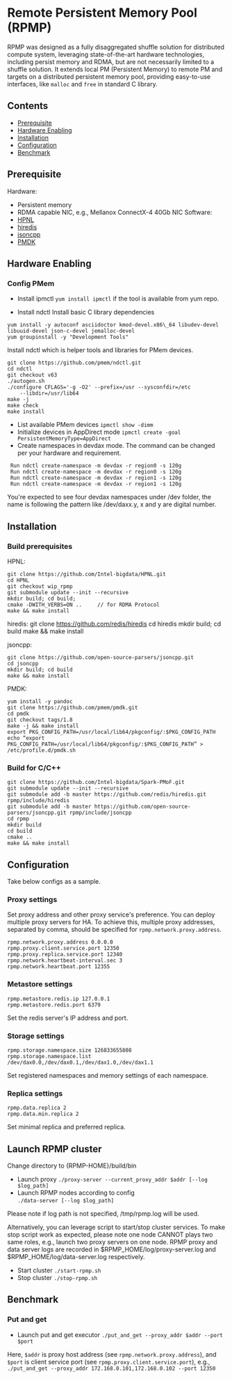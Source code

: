 # Remote Persistent Memory Pool (RPMP)
RPMP was designed as a fully disaggregated shuffle solution for distributed compute system, leveraging state-of-the-art hardware technologies, 
including persist memory and RDMA, but are not necessarily limited to a shuffle solution. It extends local PM (Persistent Memory) to remote PM 
and targets on a distributed persistent memory pool, providing easy-to-use interfaces, like `malloc` and `free` in standard C library. 

## Contents
- [Prerequisite](#prerequisite) 
- [Hardware Enabling](#hardware-enabling)
- [Installation](#installation)
- [Configuration](#configuration)
- [Benchmark](#benchmark)

## Prerequisite
Hardware:
 - Persistent memory
 - RDMA capable NIC, e.g., Mellanox ConnectX-4 40Gb NIC
Software:
 - [HPNL](https://github.com/Intel-bigdata/HPNL)
 - [hiredis](https://github.com/redis/hiredis)
 - [jsoncpp](https://github.com/open-source-parsers/jsoncpp)
 - [PMDK](https://github.com/pmem/pmdk.git)

## <a id="hardware-enabling"></a>Hardware Enabling

### Config PMem

 - Install ipmctl
 `yum install ipmctl` if the tool is available from yum repo.

 - Install ndctl
  Install basic C library dependencies
  ```
  yum install -y autoconf asciidoctor kmod-devel.x86\_64 libudev-devel libuuid-devel json-c-devel jemalloc-devel
  yum groupinstall -y "Development Tools"
  ```

  Install ndctl which is helper tools and libraries for PMem devices.
  ```
  git clone https://github.com/pmem/ndctl.git
  cd ndctl
  git checkout v63
  ./autogen.sh
  ./configure CFLAGS='-g -O2' --prefix=/usr --sysconfdir=/etc
      --libdir=/usr/lib64
  make -j
  make check
  make install
  ```
 - List available PMem devices
  `ipmctl show -dimm`
 - Initialize devices in AppDirect mode
  `ipmctl create -goal PersistentMemoryType=AppDirect`
 - Create namespaces in devdax mode. The command can be changed per your hardware and requirement. 
 ```
  Run ndctl create-namespace -m devdax -r region0 -s 120g
  Run ndctl create-namespace -m devdax -r region0 -s 120g
  Run ndctl create-namespace -m devdax -r region1 -s 120g
  Run ndctl create-namespace -m devdax -r region1 -s 120g
 ```
 You're expected to see four devdax namespaces under /dev folder, the name is following the pattern like /dev/daxx.y, x and y are digital number. 



## Installation
### Build prerequisites
HPNL:

```
git clone https://github.com/Intel-bigdata/HPNL.git
cd HPNL
git checkout wip_rpmp
git submodule update --init --recursive
mkdir build; cd build;
cmake -DWITH_VERBS=ON ..     // for RDMA Protocol
make && make install
```

hiredis:
git clone https://github.com/redis/hiredis
cd hiredis
mkdir build; cd build
make && make install

jsoncpp:
```
git clone https://github.com/open-source-parsers/jsoncpp.git
cd jsoncpp
mkdir build; cd build
make && make install
```

PMDK:
```
yum install -y pandoc
git clone https://github.com/pmem/pmdk.git
cd pmdk
git checkout tags/1.8
make -j && make install
export PKG_CONFIG_PATH=/usr/local/lib64/pkgconfig/:$PKG_CONFIG_PATH
echo “export PKG_CONFIG_PATH=/usr/local/lib64/pkgconfig/:$PKG_CONFIG_PATH” > /etc/profile.d/pmdk.sh
```


### Build for C/C++
```
git clone https://github.com/Intel-bigdata/Spark-PMoF.git
git submodule update --init --recursive
git submodule add -b master https://github.com/redis/hiredis.git rpmp/include/hiredis
git submodule add -b master https://github.com/open-source-parsers/jsoncpp.git rpmp/include/jsoncpp
cd rpmp 
mkdir build
cd build
cmake ..
make && make install
```

## Configuration

Take below configs as a sample.

### Proxy settings
Set proxy address and other proxy service's preference. You can deploy multiple proxy servers for HA. To achieve this,
multiple proxy addresses, separated by comma, should be specified for `rpmp.network.proxy.address`.

```
rpmp.network.proxy.address 0.0.0.0
rpmp.proxy.client.service.port 12350
rpmp.proxy.replica.service.port 12340
rpmp.network.heartbeat-interval.sec 3
rpmp.network.heartbeat.port 12355
```

### Metastore settings
```
rpmp.metastore.redis.ip 127.0.0.1
rpmp.metastore.redis.port 6379
```
Set the redis server's IP address and port. 

### Storage settings
```
rpmp.storage.namespace.size 126833655808
rpmp.storage.namespace.list     /dev/dax0.0,/dev/dax0.1,/dev/dax1.0,/dev/dax1.1
```

Set registered namespaces and memory settings of each namespace.

### Replica settings
```
rpmp.data.replica 2
rpmp.data.min.replica 2
```

Set minimal replica and preferred replica.

## Launch RPMP cluster
Change directory to {RPMP-HOME}/build/bin
- Launch proxy
  ```./proxy-server --current_proxy_addr $addr [--log $log_path]```
- Launch RPMP nodes according to config  
  ```./data-server [--log $log_path]```

Please note if log path is not specified, /tmp/rpmp.log will be used.
  
Alternatively, you can leverage script to start/stop cluster services. To make stop script work as expected, 
please note one node CANNOT plays two same roles, e.g., launch two proxy servers on one node. RPMP proxy and 
data server logs are recorded in $RPMP_HOME/log/proxy-server.log and $RPMP_HOME/log/data-server.log respectively.

- Start cluster
  ```./start-rpmp.sh```
- Stop cluster
  ```./stop-rpmp.sh```

## Benchmark
### Put and get
 - Launch put and get executor
 ```./put_and_get --proxy_addr $addr --port $port```
   
Here, `$addr` is proxy host address (see `rpmp.network.proxy.address`), and `$port` is client service port 
(see `rpmp.proxy.client.service.port`), e.g., `./put_and_get --proxy_addr 172.168.0.101,172.168.0.102 --port 12350`
